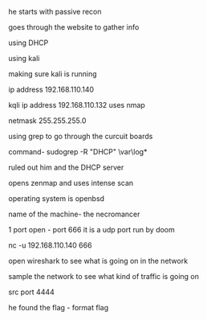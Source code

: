 he starts with passive recon

goes through the website to gather info

using DHCP

using kali

making sure kali is running

ip address 192.168.110.140

kqli ip address 192.168.110.132 uses nmap

netmask 255.255.255.0

using grep to go through the curcuit boards

command- sudogrep -R "DHCP" \var\log\*

ruled out him and the DHCP server

opens zenmap and uses intense scan 

operating system is openbsd

name of the machine- the necromancer 

1 port open - port 666 it is a udp port run by doom 

nc -u 192.168.110.140 666

open wireshark to see what is going on in the network

sample the network to see what kind of traffic is going on 

src port 4444

he found the flag - format flag
